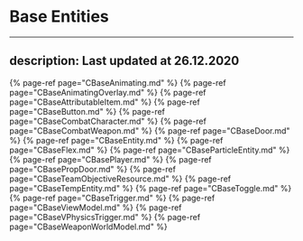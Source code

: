 # Base Entities
---
description: Last updated at 26.12.2020
---


{% page-ref page="CBaseAnimating.md" %}
{% page-ref page="CBaseAnimatingOverlay.md" %}
{% page-ref page="CBaseAttributableItem.md" %}
{% page-ref page="CBaseButton.md" %}
{% page-ref page="CBaseCombatCharacter.md" %}
{% page-ref page="CBaseCombatWeapon.md" %}
{% page-ref page="CBaseDoor.md" %}
{% page-ref page="CBaseEntity.md" %}
{% page-ref page="CBaseFlex.md" %}
{% page-ref page="CBaseParticleEntity.md" %}
{% page-ref page="CBasePlayer.md" %}
{% page-ref page="CBasePropDoor.md" %}
{% page-ref page="CBaseTeamObjectiveResource.md" %}
{% page-ref page="CBaseTempEntity.md" %}
{% page-ref page="CBaseToggle.md" %}
{% page-ref page="CBaseTrigger.md" %}
{% page-ref page="CBaseViewModel.md" %}
{% page-ref page="CBaseVPhysicsTrigger.md" %}
{% page-ref page="CBaseWeaponWorldModel.md" %}
